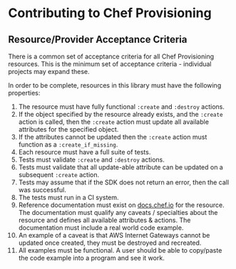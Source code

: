 # Contributing to Chef Provisioning

## Resource/Provider Acceptance Criteria

There is a common set of acceptance criteria for all Chef Provisioning resources.
This is the minimum set of acceptance criteria - individual projects may expand
these.

In order to be complete, resources in this library must have the following properties:
1. The resource must have fully functional `:create` and `:destroy` actions.
  1. If the object specified by the resource already exists, and the `:create` action is called, then the `:create` action must update all available attributes for the specified object.
  1. If the attributes cannot be updated then the `:create` action must function as a `:create_if_missing`.
1. Each resource must have a full suite of tests.
  1. Tests must validate `:create` and `:destroy` actions.
  1. Tests must validate that all update-able attribute can be updated on a subsequent `:create` action.
  1. Tests may assume that if the SDK does not return an error, then the call was successful.
1. The tests must run in a CI system.
1. Reference documentation must exist on [docs.chef.io](http://docs.chef.io/provisioning.html) for the resource. The documentation must qualify any caveats / specialties about the resource and defines all available attributes & actions. The documentation must include a real world code example.
  1. An example of a caveat is that AWS Internet Gateways cannot be updated once created, they must be destroyed and recreated.
  1. All examples must be functional.  A user should be able to copy/paste the code example into a program and see it work.
